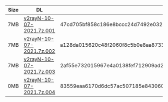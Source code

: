 |    Size   |     DL  | sha512sum |
|  ---  |  ---  |  ---  |
| 7MB | [v2rayN-10-07-2021.7z.001](https://cdn.jsdelivr.net/gh/googleians/v2rayN@main/v2rayN-10-07-2021.7z.001) | 47cd705bf858c186e8bccc24d7492e032446e2953ecd3893bdbfd90ead1969f6b27a7cb70d27590dee164be45480f9c4ffcce0d30e909ee57c1eff0945a8d019 |
| 7MB | [v2rayN-10-07-2021.7z.002](https://cdn.jsdelivr.net/gh/googleians/v2rayN@main/v2rayN-10-07-2021.7z.002) | a128da015620c48f2060f8c5b0e8aa8733754dfe6523c4be61e03d10fa98d38aa51e32db354a6a883cf50eeec9c0d6746964adf1ed0fbe2e7d97b09b386e9cc4 |
| 7MB | [v2rayN-10-07-2021.7z.003](https://cdn.jsdelivr.net/gh/googleians/v2rayN@main/v2rayN-10-07-2021.7z.003) | 2af55e732015967e4a0138fef712909ad27afa6787a17f65b488751294734fe6d5aebfafa44e115047494201db60f51a5901ed8dc0e8b74a86f230cecf36d729 |
| 0MB | [v2rayN-10-07-2021.7z.004](https://cdn.jsdelivr.net/gh/googleians/v2rayN@main/v2rayN-10-07-2021.7z.004) | 83559eaa6170d6dc57ac507185e843060144ba52139549a8eccdf6a5ebda68f91d90ece10513b3ccd0232c58cf5637d3772b69f9bcc522ca30750aab49e752be |
